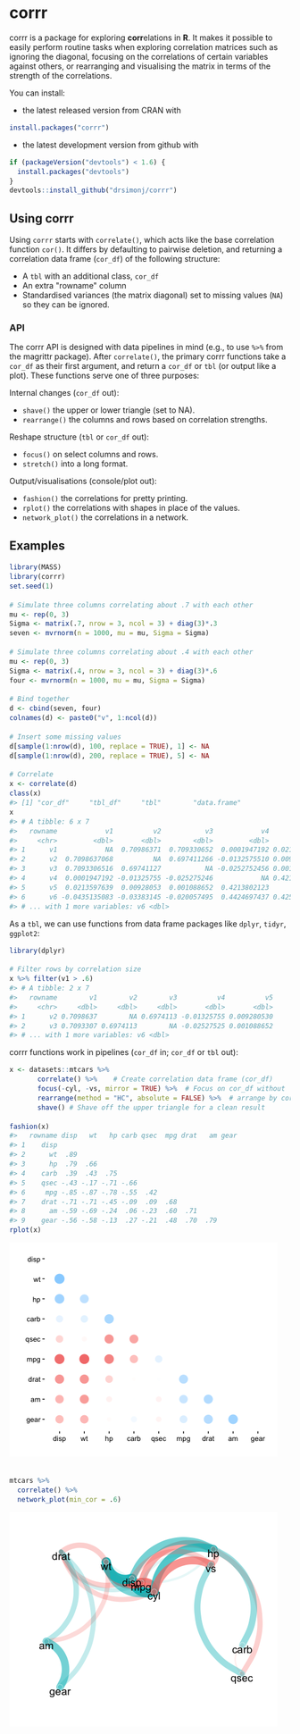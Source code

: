 corrr
================

<!-- README.md is generated from README.Rmd. Please edit that file -->
corrr is a package for exploring **corr**elations in **R**. It makes it possible to easily perform routine tasks when exploring correlation matrices such as ignoring the diagonal, focusing on the correlations of certain variables against others, or rearranging and visualising the matrix in terms of the strength of the correlations.

You can install:

-   the latest released version from CRAN with

``` r
install.packages("corrr")
```

-   the latest development version from github with

``` r
if (packageVersion("devtools") < 1.6) {
  install.packages("devtools")
}
devtools::install_github("drsimonj/corrr")
```

Using corrr
-----------

Using `corrr` starts with `correlate()`, which acts like the base correlation function `cor()`. It differs by defaulting to pairwise deletion, and returning a correlation data frame (`cor_df`) of the following structure:

-   A `tbl` with an additional class, `cor_df`
-   An extra "rowname" column
-   Standardised variances (the matrix diagonal) set to missing values (`NA`) so they can be ignored.

### API

The corrr API is designed with data pipelines in mind (e.g., to use `%>%` from the magrittr package). After `correlate()`, the primary corrr functions take a `cor_df` as their first argument, and return a `cor_df` or `tbl` (or output like a plot). These functions serve one of three purposes:

Internal changes (`cor_df` out):

-   `shave()` the upper or lower triangle (set to NA).
-   `rearrange()` the columns and rows based on correlation strengths.

Reshape structure (`tbl` or `cor_df` out):

-   `focus()` on select columns and rows.
-   `stretch()` into a long format.

Output/visualisations (console/plot out):

-   `fashion()` the correlations for pretty printing.
-   `rplot()` the correlations with shapes in place of the values.
-   `network_plot()` the correlations in a network.

Examples
--------

``` r
library(MASS)
library(corrr)
set.seed(1)

# Simulate three columns correlating about .7 with each other
mu <- rep(0, 3)
Sigma <- matrix(.7, nrow = 3, ncol = 3) + diag(3)*.3
seven <- mvrnorm(n = 1000, mu = mu, Sigma = Sigma)

# Simulate three columns correlating about .4 with each other
mu <- rep(0, 3)
Sigma <- matrix(.4, nrow = 3, ncol = 3) + diag(3)*.6
four <- mvrnorm(n = 1000, mu = mu, Sigma = Sigma)

# Bind together
d <- cbind(seven, four)
colnames(d) <- paste0("v", 1:ncol(d))

# Insert some missing values
d[sample(1:nrow(d), 100, replace = TRUE), 1] <- NA
d[sample(1:nrow(d), 200, replace = TRUE), 5] <- NA

# Correlate
x <- correlate(d)
class(x)
#> [1] "cor_df"     "tbl_df"     "tbl"        "data.frame"
x
#> # A tibble: 6 x 7
#>   rowname            v1          v2           v3            v4          v5
#>     <chr>         <dbl>       <dbl>        <dbl>         <dbl>       <dbl>
#> 1      v1            NA  0.70986371  0.709330652  0.0001947192 0.021359764
#> 2      v2  0.7098637068          NA  0.697411266 -0.0132575510 0.009280530
#> 3      v3  0.7093306516  0.69741127           NA -0.0252752456 0.001088652
#> 4      v4  0.0001947192 -0.01325755 -0.025275246            NA 0.421380212
#> 5      v5  0.0213597639  0.00928053  0.001088652  0.4213802123          NA
#> 6      v6 -0.0435135083 -0.03383145 -0.020057495  0.4424697437 0.425441795
#> # ... with 1 more variables: v6 <dbl>
```

As a `tbl`, we can use functions from data frame packages like `dplyr`, `tidyr`, `ggplot2`:

``` r
library(dplyr)

# Filter rows by correlation size
x %>% filter(v1 > .6)
#> # A tibble: 2 x 7
#>   rowname        v1        v2        v3          v4          v5
#>     <chr>     <dbl>     <dbl>     <dbl>       <dbl>       <dbl>
#> 1      v2 0.7098637        NA 0.6974113 -0.01325755 0.009280530
#> 2      v3 0.7093307 0.6974113        NA -0.02527525 0.001088652
#> # ... with 1 more variables: v6 <dbl>
```

corrr functions work in pipelines (`cor_df` in; `cor_df` or `tbl` out):

``` r
x <- datasets::mtcars %>%
       correlate() %>%    # Create correlation data frame (cor_df)
       focus(-cyl, -vs, mirror = TRUE) %>%  # Focus on cor_df without 'cyl' and 'vs'
       rearrange(method = "HC", absolute = FALSE) %>%  # arrange by correlations
       shave() # Shave off the upper triangle for a clean result

fashion(x)
#>   rowname disp   wt   hp carb qsec  mpg drat   am gear
#> 1    disp                                             
#> 2      wt  .89                                        
#> 3      hp  .79  .66                                   
#> 4    carb  .39  .43  .75                              
#> 5    qsec -.43 -.17 -.71 -.66                         
#> 6     mpg -.85 -.87 -.78 -.55  .42                    
#> 7    drat -.71 -.71 -.45 -.09  .09  .68               
#> 8      am -.59 -.69 -.24  .06 -.23  .60  .71          
#> 9    gear -.56 -.58 -.13  .27 -.21  .48  .70  .79
rplot(x)
```

![](README-combination-1.png)

``` r

mtcars %>% 
  correlate() %>% 
  network_plot(min_cor = .6)
```

![](README-combination-2.png)
